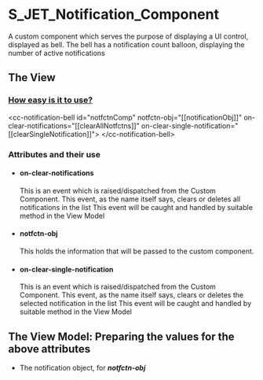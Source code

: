 # S_JET_Notification_Component
A custom component which serves the purpose of displaying a UI control, displayed as bell. The bell has a notification count balloon, displaying the number of active notifications

<h2>The View</h2>
<h3><u>How easy is it to use?</u></h3>
      &lt;cc-notification-bell id="notfctnComp" 
        notfctn-obj="[[notificationObj]]" 
        on-clear-notifications="[[clearAllNotfctns]]" 
        on-clear-single-notification="[[clearSingleNotification]]"&gt;
      &lt;/cc-notification-bell&gt;

<h3>Attributes and their use</h3>
      <ul>
      <li><h4>on-clear-notifications</h4>
      This is an event which is raised/dispatched from the Custom Component. 
      This event, as the name itself says, clears or deletes all notifications in the list
      This event will be caught and handled by suitable method in the View Model</li>
      <li> <h4>notfctn-obj</h4>
      This holds the information that will be passed to the custom component. </li>
      <li><h4>on-clear-single-notification</h4>
      This is an event which is raised/dispatched from the Custom Component. 
      This event, as the name itself says, clears or deletes the selected notification in the list
      This event will be caught and handled by suitable method in the View Model</li>
      </ul>
      
         
<h2>The View Model: Preparing the values for the above attributes</h2>
     
  <ul>
      <li>The notification object, for <i><b>notfctn-obj</b></i></li>
  </ul>
          

